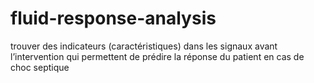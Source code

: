 # fluid-response-analysis
trouver des indicateurs (caractéristiques) dans les signaux avant l’intervention qui permettent de prédire la réponse du patient en cas de choc septique 
